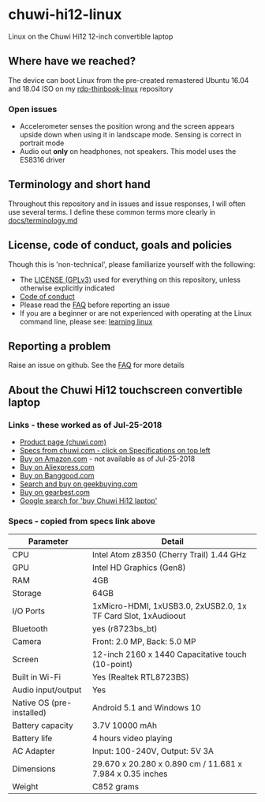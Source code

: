 # chuwi-hi12-linux
Linux on the Chuwi Hi12 12-inch convertible laptop

## Where have we reached?

The device can boot Linux from the pre-created remastered Ubuntu 16.04 and 18.04 ISO on my  [rdp-thinbook-linux](https://github.com/sundarnagarajan/rdp-thinbook-linux) repository

### Open issues
- Accelerometer senses the position wrong and the screen appears upside down when using it in landscape mode. Sensing is correct in portrait mode
- Audio out **only** on headphones, not speakers. This model uses the ES8316 driver

## Terminology and short hand
Throughout this repository and in issues and issue responses, I will often use several terms. I define these common terms more clearly in [docs/terminology.md](/docs/terminology.md)

## License, code of conduct, goals and policies
Though this is 'non-technical', please familiarize yourself with the following:
- The [LICENSE (GPLv3)](/LICENSE) used for everything on this repository, unless otherwise explicitly indicated
- [Code of conduct](/CODE_OF_CONDUCT.md)
- Please read the [FAQ](/docs/faq.md) before reporting an issue
- If you are a beginner or are not experienced with operating at the Linux command line, please see: [learning linux](/docs/learning_linux.md)

## Reporting a problem
Raise an issue on github. See the [FAQ](/docs/faq.md) for more details


## About the Chuwi Hi12 touchscreen convertible laptop

### Links - these worked as of Jul-25-2018
- [ Product page (chuwi.com)](http://en.chuwi.com/product/items/Chuwi-Hi12.html)
- [Specs from chuwi.com - click on Specifications on top left](http://en.chuwi.com/product/items/Chuwi-Hi12.html)
- [Buy on Amazon.com](https://www.amazon.com/Hi12-Windows-Android-Processor-Capacity/dp/B01CY8IALG) - not available as of Jul-25-2018
- [Buy on Aliexpress.com](https://www.aliexpress.com/store/product/12-inch-Tablet-PC-CHUWI-Hi12-Windows-10-4GB-RAM-DDR3-Intel-Z8300-64GB-ROM-Wifi/2179113_32637169391.html)
- [ Buy on Banggood.com](http://www.banggood.com/Chuwi-Hi12-Intel-Z8300-Quad-Core-1_84GHz-12-Inch-Dual-Boot-Tablet-p-1044181.html)
- [Search and buy on geekbuying.com](https://www.geekbuying.com/search?keyword=chuwi-hi12)
- [Buy on gearbest.com](https://www.gearbest.com/tablet-pcs/pp_289082.html)
- [Google search for 'buy Chuwi Hi12 laptop'](https://www.google.com/search?q=buy+chuwi+hi12&oq=buy+Chuwi+Hi12)

### Specs - copied from specs link above

| Parameter | Detail |
| ----- | ----- |
| CPU | Intel Atom z8350 (Cherry Trail) 1.44 GHz |
| GPU | Intel HD Graphics (Gen8) |
| RAM | 4GB |
| Storage | 64GB |
| I/O Ports | 1xMicro-HDMI, 1xUSB3.0, 2xUSB2.0, 1x TF Card Slot, 1xAudioout |
| Bluetooth | yes (r8723bs_bt) |
| Camera | Front: 2.0 MP, Back: 5.0 MP |
| Screen | 12-inch 2160 x 1440 Capacitative touch (10-point) |
| Built in Wi-Fi | Yes (Realtek RTL8723BS) |
| Audio input/output | Yes |
| Native OS (pre-installed) | Android 5.1 and Windows 10 |
| Battery capacity | 3.7V 10000 mAh |
| Battery life | 4 hours video playing |
| AC Adapter | Input: 100-240V, Output: 5V 3A |
| Dimensions | 29.670 x 20.280 x 0.890 cm / 11.681 x 7.984 x 0.35 inches |
| Weight | C852 grams |220 grams |

